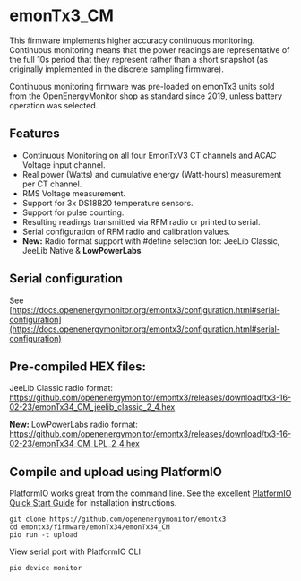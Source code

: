 # emonTx3_CM

This firmware implements higher accuracy continuous monitoring. Continuous monitoring means that the power readings are representative of the full 10s period that they represent rather than a short snapshot (as originally implemented in the discrete sampling firmware). 

Continuous monitoring firmware was pre-loaded on emonTx3 units sold from the OpenEnergyMonitor shop as standard since 2019, unless battery operation was selected.

## Features

- Continuous Monitoring on all four EmonTxV3 CT channels and ACAC Voltage input channel.
- Real power (Watts) and cumulative energy (Watt-hours) measurement per CT channel.
- RMS Voltage measurement.
- Support for 3x DS18B20 temperature sensors.
- Support for pulse counting.
- Resulting readings transmitted via RFM radio or printed to serial.
- Serial configuration of RFM radio and calibration values.
- **New:** Radio format support with #define selection for: JeeLib Classic, JeeLib Native & **LowPowerLabs**

## Serial configuration

See [https://docs.openenergymonitor.org/emontx3/configuration.html#serial-configuration](https://docs.openenergymonitor.org/emontx3/configuration.html#serial-configuration)

## Pre-compiled HEX files:

JeeLib Classic radio format:
https://github.com/openenergymonitor/emontx3/releases/download/tx3-16-02-23/emonTx34_CM_jeelib_classic_2_4.hex

**New:** LowPowerLabs radio format:
https://github.com/openenergymonitor/emontx3/releases/download/tx3-16-02-23/emonTx34_CM_LPL_2_4.hex

## Compile and upload using PlatformIO

PlatformIO works great from the command line. See the excellent [PlatformIO Quick Start Guide](https://docs.platformio.org/en/latest/core/installation/index.html#super-quick-mac-linux) for installation instructions.

    git clone https://github.com/openenergymonitor/emontx3
    cd emontx3/firmware/emonTx34/emonTx34_CM
    pio run -t upload

View serial port with PlatformIO CLI

    pio device monitor
